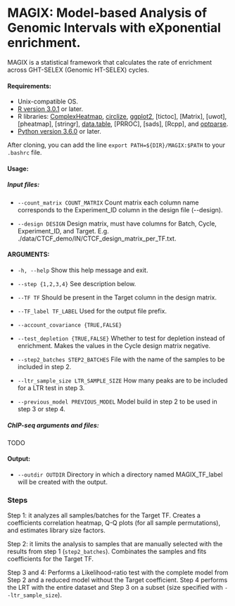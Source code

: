 # MAGIX: Model-based Analysis of Genomic Intervals with eXponential enrichment.

MAGIX is a statistical framework that calculates the rate of enrichment across GHT-SELEX (Genomic HT-SELEX) cycles.


#### **Requirements:** 

- Unix-compatible OS.  
- [R version 3.0.1](http://www.r-project.org/) or later.  
- R libraries: [ComplexHeatmap](https://bioconductor.org/packages/release/bioc/html/ComplexHeatmap.html), [circlize](https://jokergoo.github.io/circlize/), [ggplot2](https://www.rdocumentation.org/packages/ggplot2/versions/3.3.5), [tictoc], [Matrix], [uwot], [pheatmap], [stringr], [data.table](https://www.rdocumentation.org/packages/data.table/versions/1.14.2), [PRROC], [sads], [Rcpp], and [optparse](https://www.rdocumentation.org/packages/optparse/versions/1.6.6).
- [Python version 3.6.0](https://www.python.org/downloads/) or later.  

After cloning, you can add the line `export PATH=${DIR}/MAGIX:$PATH` to your `.bashrc` file.

#### **Usage:**  


##### **Input files:** 

- `--count_matrix COUNT_MATRIX` Count matrix each column name corresponds to the Experiment_ID column in the design file (--design).
 
 - `--design DESIGN` Design matrix, must have columns for Batch, Cycle, Experiment_ID, and Target. E.g. ./data/CTCF_demo/IN/CTCF_design_matrix_per_TF.txt.

#### **ARGUMENTS:**  

- `-h, --help` Show this help message and exit.
  
- `--step {1,2,3,4}` See description below.

- `--TF TF` Should be present in the Target column in the design matrix.
  
- `--TF_label TF_LABEL` Used for the output file prefix.
 
- `--account_covariance {TRUE,FALSE}`
  
- `--test_depletion {TRUE,FALSE}` Whether to test for depletion instead of enrichment. Makes the values in the Cycle design matrix negative.
  
- `--step2_batches STEP2_BATCHES` File with the name of the samples to be included in step 2.
  
- `--ltr_sample_size LTR_SAMPLE_SIZE` How many peaks are to be included for a LTR test in step 3.
  
- `--previous_model PREVIOUS_MODEL` Model build in step 2 to be used in step 3 or step 4.

##### **ChIP-seq arguments and files:** 

TODO

#### **Output:**

- `--outdir OUTDIR` Directory in which a directory named MAGIX_TF_label will be created with the output.


### **Steps**
Step 1: it analyzes all samples/batches for the Target TF. Creates a coefficients correlation heatmap, Q-Q plots (for all sample permutations), and estimates library size factors. 

Step 2: it limits the analysis to samples that are manually selected with the results from step 1 (`step2_batches`). Combinates the samples and fits coefficients for the Target TF.

Step 3 and 4: Performs a Likelihood-ratio test with the complete model from Step 2 and a reduced model without the Target coefficient. Step 4 performs the LRT with the entire dataset and Step 3 on a subset (size specified with `--ltr_sample_size`).





 


